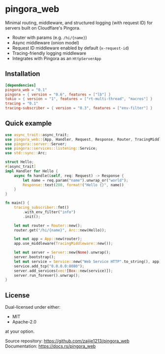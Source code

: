 # pingora_web

Minimal routing, middleware, and structured logging (with request ID) for servers built on Cloudflare's Pingora.

- Router with params (e.g. `/hi/{name}`)
- Async middleware (onion model)
- Request ID middleware enabled by default (`x-request-id`)
- Tracing-friendly logging middleware
- Integrates with Pingora as an `HttpServerApp`

## Installation

```toml
[dependencies]
pingora_web = "0.1"
pingora = { version = "0.6", features = ["lb"] }
tokio = { version = "1", features = ["rt-multi-thread", "macros"] }
tracing = "0.1"
tracing-subscriber = { version = "0.3", features = ["env-filter"] }
```

## Quick example

```rust
use async_trait::async_trait;
use pingora_web::{App, Handler, Request, Response, Router, TracingMiddleware};
use pingora::server::Server;
use pingora::services::listening::Service;
use std::sync::Arc;

struct Hello;
#[async_trait]
impl Handler for Hello {
    async fn handle(&self, req: Request) -> Response {
        let name = req.param("name").unwrap_or("world");
        Response::text(200, format!("Hello {}", name))
    }
}

fn main() {
    tracing_subscriber::fmt()
        .with_env_filter("info")
        .init();

    let mut router = Router::new();
    router.get("/hi/{name}", Arc::new(Hello));

    let mut app = App::new(router);
    app.use_middleware(TracingMiddleware::new());

    let mut server = Server::new(None).unwrap();
    server.bootstrap();
    let mut service = Service::new("Web Service HTTP".to_string(), app);
    service.add_tcp("0.0.0.0:8080");
    server.add_services(vec![Box::new(service)]);
    server.run_forever().unwrap();
}
```

## License

Dual-licensed under either:
- MIT
- Apache-2.0

at your option.

Source repository: https://github.com/zaijie1213/pingora_web
Documentation: https://docs.rs/pingora_web
